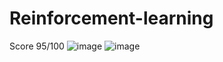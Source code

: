 # Reinforcement-learning
Score 95/100
![image](https://user-images.githubusercontent.com/85666623/187774554-1ba0da67-ce81-40bf-8355-cec87d31669c.png)
![image](https://user-images.githubusercontent.com/85666623/187774591-4f790e69-d953-4d4c-9c70-d1ddd6cc0b18.png)
